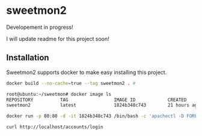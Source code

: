 # sweetmon2

Developement in progress!

I will update readme for this project soon!

## Installation

Sweetmon2 supports docker to make easy installing this project.

```bash
docker build --no-cache=true --tag sweetmon2 . #
```



```sh
root@ubuntu:~/sweetmon# docker image ls
REPOSITORY          TAG                 IMAGE ID            CREATED             SIZE
sweetmon2           latest              1824b348c743        21 hours ago        635 MB
```



```sh
docker run -p 80:80 -d -it 1824b348c743 /bin/bash -c 'apachectl -D FOREGROUND'
```



```Sh
curl http://localhost/accounts/login
```

